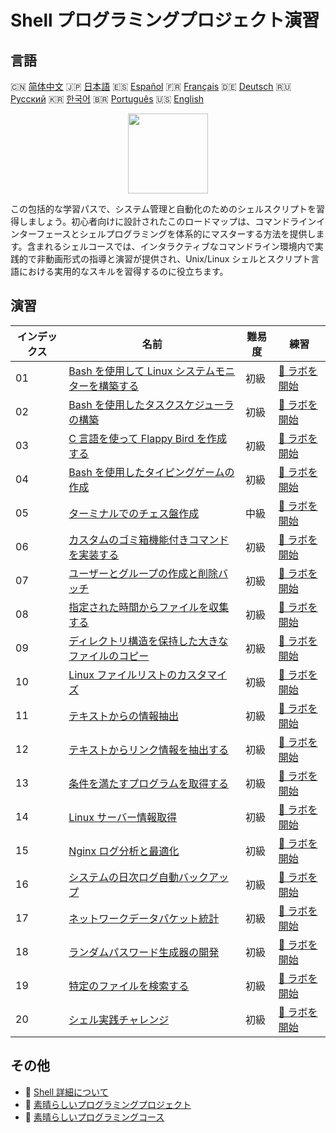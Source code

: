 # Shell プログラミングプロジェクト演習

## 言語

🇨🇳 [简体中文](README_zh.md) 🇯🇵 [日本語](README_ja.md) 🇪🇸 [Español](README_es.md) 🇫🇷 [Français](README_fr.md) 🇩🇪 [Deutsch](README_de.md) 🇷🇺 [Русский](README_ru.md) 🇰🇷 [한국어](README_ko.md) 🇧🇷 [Português](README_pt.md) 🇺🇸 [English](README.md) 

<div align="center">
<img width="128px" src="https://file.labex.io/path/FaVTnI4iqZP0.png">
</div>

この包括的な学習パスで、システム管理と自動化のためのシェルスクリプトを習得しましょう。初心者向けに設計されたこのロードマップは、コマンドラインインターフェースとシェルプログラミングを体系的にマスターする方法を提供します。含まれるシェルコースでは、インタラクティブなコマンドライン環境内で実践的で非動画形式の指導と演習が提供され、Unix/Linux シェルとスクリプト言語における実用的なスキルを習得するのに役立ちます。

## 演習

|   インデックス | 名前                                                                                                                            | 難易度   | 練習                                                                                                |
|----------------|---------------------------------------------------------------------------------------------------------------------------------|----------|-----------------------------------------------------------------------------------------------------|
|             01 | [Bash を使用して Linux システムモニターを構築する](https://labex.io/ja/courses/project-build-a-linux-system-monitor-using-bash) | 初級     | [🚀 ラボを開始](https://labex.io/ja/courses/project-build-a-linux-system-monitor-using-bash)        |
|             02 | [Bash を使用したタスクスケジューラの構築](https://labex.io/ja/courses/project-build-a-task-scheduler-using-bash)                | 初級     | [🚀 ラボを開始](https://labex.io/ja/courses/project-build-a-task-scheduler-using-bash)              |
|             03 | [C 言語を使って Flappy Bird を作成する](https://labex.io/ja/courses/project-building-flappy-bird-using-c)                       | 初級     | [🚀 ラボを開始](https://labex.io/ja/courses/project-building-flappy-bird-using-c)                   |
|             04 | [Bash を使用したタイピングゲームの作成](https://labex.io/ja/courses/project-creating-a-typing-game-using-bash)                  | 初級     | [🚀 ラボを開始](https://labex.io/ja/courses/project-creating-a-typing-game-using-bash)              |
|             05 | [ターミナルでのチェス盤作成](https://labex.io/ja/courses/project-chess-board-in-terminal)                                       | 中級     | [🚀 ラボを開始](https://labex.io/ja/courses/project-chess-board-in-terminal)                        |
|             06 | [カスタムのゴミ箱機能付きコマンドを実装する](https://labex.io/ja/courses/project-avoid-accidental-deletion)                     | 初級     | [🚀 ラボを開始](https://labex.io/ja/courses/project-avoid-accidental-deletion)                      |
|             07 | [ユーザーとグループの作成と削除バッチ](https://labex.io/ja/courses/project-bulk-creation-and-deletion-of-users-and-groups)      | 初級     | [🚀 ラボを開始](https://labex.io/ja/courses/project-bulk-creation-and-deletion-of-users-and-groups) |
|             08 | [指定された時間からファイルを収集する](https://labex.io/ja/courses/project-collect-files-from-specified-time)                   | 初級     | [🚀 ラボを開始](https://labex.io/ja/courses/project-collect-files-from-specified-time)              |
|             09 | [ディレクトリ構造を保持した大きなファイルのコピー](https://labex.io/ja/courses/project-copy-specified-files)                    | 初級     | [🚀 ラボを開始](https://labex.io/ja/courses/project-copy-specified-files)                           |
|             10 | [Linux ファイルリストのカスタマイズ](https://labex.io/ja/courses/project-directory-size)                                        | 初級     | [🚀 ラボを開始](https://labex.io/ja/courses/project-directory-size)                                 |
|             11 | [テキストからの情報抽出](https://labex.io/ja/courses/project-extracting-information-from-text)                                  | 初級     | [🚀 ラボを開始](https://labex.io/ja/courses/project-extracting-information-from-text)               |
|             12 | [テキストからリンク情報を抽出する](https://labex.io/ja/courses/project-extracting-link-information-from-text)                   | 初級     | [🚀 ラボを開始](https://labex.io/ja/courses/project-extracting-link-information-from-text)          |
|             13 | [条件を満たすプログラムを取得する](https://labex.io/ja/courses/project-get-program-that-satisfies-the-condition)                | 初級     | [🚀 ラボを開始](https://labex.io/ja/courses/project-get-program-that-satisfies-the-condition)       |
|             14 | [Linux サーバー情報取得](https://labex.io/ja/courses/project-get-system-information)                                            | 初級     | [🚀 ラボを開始](https://labex.io/ja/courses/project-get-system-information)                         |
|             15 | [Nginx ログ分析と最適化](https://labex.io/ja/courses/project-log-analysis)                                                      | 初級     | [🚀 ラボを開始](https://labex.io/ja/courses/project-log-analysis)                                   |
|             16 | [システムの日次ログ自動バックアップ](https://labex.io/ja/courses/project-log-backup)                                            | 初級     | [🚀 ラボを開始](https://labex.io/ja/courses/project-log-backup)                                     |
|             17 | [ネットワークデータパケット統計](https://labex.io/ja/courses/project-network-data-packet-statistics)                            | 初級     | [🚀 ラボを開始](https://labex.io/ja/courses/project-network-data-packet-statistics)                 |
|             18 | [ランダムパスワード生成器の開発](https://labex.io/ja/courses/project-password-generator)                                        | 初級     | [🚀 ラボを開始](https://labex.io/ja/courses/project-password-generator)                             |
|             19 | [特定のファイルを検索する](https://labex.io/ja/courses/project-searching-for-specific-files)                                    | 初級     | [🚀 ラボを開始](https://labex.io/ja/courses/project-searching-for-specific-files)                   |
|             20 | [シェル実践チャレンジ](https://labex.io/ja/courses/shell-practice-challenges)                                                   | 初級     | [🚀 ラボを開始](https://labex.io/ja/courses/shell-practice-challenges)                              |

## その他

- 🔗 [Shell 詳細について](https://labex.io/ja/skilltrees/shell)
- 🔗 [素晴らしいプログラミングプロジェクト](https://github.com/labex-labs/awesome-programming-projects)
- 🔗 [素晴らしいプログラミングコース](https://github.com/labex-labs/awesome-programming-courses)

